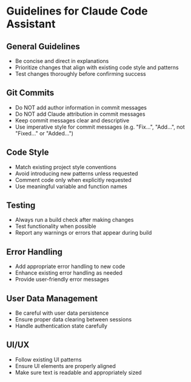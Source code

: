 # Guidelines for Claude Code Assistant

## General Guidelines
- Be concise and direct in explanations
- Prioritize changes that align with existing code style and patterns
- Test changes thoroughly before confirming success

## Git Commits
- Do NOT add author information in commit messages
- Do NOT add Claude attribution in commit messages
- Keep commit messages clear and descriptive
- Use imperative style for commit messages (e.g. "Fix...", "Add...", not "Fixed..." or "Added...")

## Code Style
- Match existing project style conventions
- Avoid introducing new patterns unless requested
- Comment code only when explicitly requested
- Use meaningful variable and function names

## Testing
- Always run a build check after making changes
- Test functionality when possible
- Report any warnings or errors that appear during build

## Error Handling
- Add appropriate error handling to new code
- Enhance existing error handling as needed
- Provide user-friendly error messages

## User Data Management
- Be careful with user data persistence
- Ensure proper data clearing between sessions
- Handle authentication state carefully

## UI/UX
- Follow existing UI patterns
- Ensure UI elements are properly aligned
- Make sure text is readable and appropriately sized